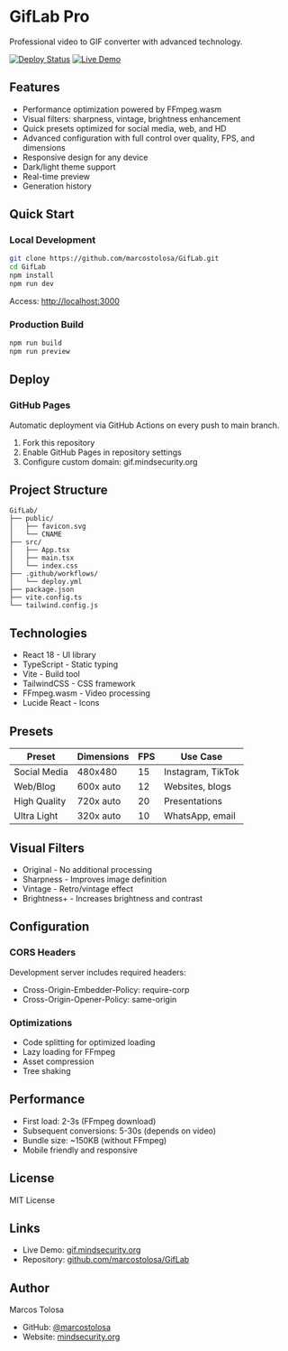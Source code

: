 # GifLab Pro

Professional video to GIF converter with advanced technology.

[![Deploy Status](https://github.com/marcostolosa/GifLab/workflows/Deploy%20to%20GitHub%20Pages/badge.svg)](https://github.com/marcostolosa/GifLab/actions)
[![Live Demo](https://img.shields.io/badge/demo-live-brightgreen)](https://gif.mindsecurity.org)

## Features

- Performance optimization powered by FFmpeg.wasm
- Visual filters: sharpness, vintage, brightness enhancement
- Quick presets optimized for social media, web, and HD
- Advanced configuration with full control over quality, FPS, and dimensions
- Responsive design for any device
- Dark/light theme support
- Real-time preview
- Generation history

## Quick Start

### Local Development

```bash
git clone https://github.com/marcostolosa/GifLab.git
cd GifLab
npm install
npm run dev
```

Access: [http://localhost:3000](http://localhost:3000)

### Production Build

```bash
npm run build
npm run preview
```

## Deploy

### GitHub Pages

Automatic deployment via GitHub Actions on every push to main branch.

1. Fork this repository
2. Enable GitHub Pages in repository settings
3. Configure custom domain: gif.mindsecurity.org

## Project Structure

```
GifLab/
├── public/
│   ├── favicon.svg
│   └── CNAME
├── src/
│   ├── App.tsx
│   ├── main.tsx
│   └── index.css
├── .github/workflows/
│   └── deploy.yml
├── package.json
├── vite.config.ts
└── tailwind.config.js
```

## Technologies

- React 18 - UI library
- TypeScript - Static typing
- Vite - Build tool
- TailwindCSS - CSS framework
- FFmpeg.wasm - Video processing
- Lucide React - Icons

## Presets

| Preset | Dimensions | FPS | Use Case |
|--------|-----------|-----|----------|
| Social Media | 480x480 | 15 | Instagram, TikTok |
| Web/Blog | 600x auto | 12 | Websites, blogs |
| High Quality | 720x auto | 20 | Presentations |
| Ultra Light | 320x auto | 10 | WhatsApp, email |

## Visual Filters

- Original - No additional processing
- Sharpness - Improves image definition
- Vintage - Retro/vintage effect
- Brightness+ - Increases brightness and contrast

## Configuration

### CORS Headers

Development server includes required headers:
- Cross-Origin-Embedder-Policy: require-corp
- Cross-Origin-Opener-Policy: same-origin

### Optimizations

- Code splitting for optimized loading
- Lazy loading for FFmpeg
- Asset compression
- Tree shaking

## Performance

- First load: 2-3s (FFmpeg download)
- Subsequent conversions: 5-30s (depends on video)
- Bundle size: ~150KB (without FFmpeg)
- Mobile friendly and responsive

## License

MIT License

## Links

- Live Demo: [gif.mindsecurity.org](https://gif.mindsecurity.org)
- Repository: [github.com/marcostolosa/GifLab](https://github.com/marcostolosa/GifLab)

## Author

Marcos Tolosa
- GitHub: [@marcostolosa](https://github.com/marcostolosa)
- Website: [mindsecurity.org](https://mindsecurity.org)